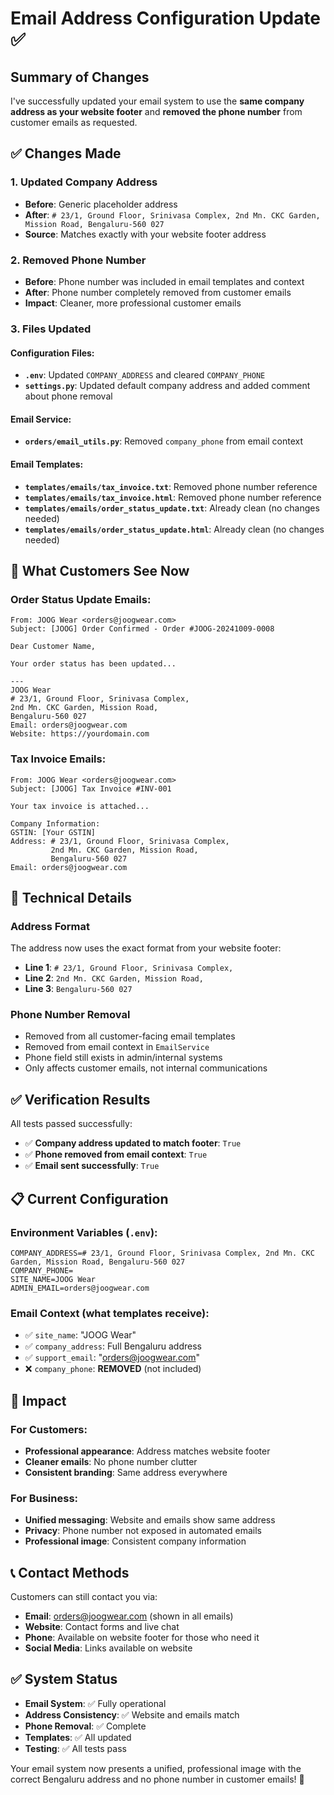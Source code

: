 # Email Address Configuration Update ✅

## Summary of Changes

I've successfully updated your email system to use the **same company address as your website footer** and **removed the phone number** from customer emails as requested.

## ✅ Changes Made

### 1. **Updated Company Address**
- **Before**: Generic placeholder address
- **After**: `# 23/1, Ground Floor, Srinivasa Complex, 2nd Mn. CKC Garden, Mission Road, Bengaluru-560 027`
- **Source**: Matches exactly with your website footer address

### 2. **Removed Phone Number**
- **Before**: Phone number was included in email templates and context
- **After**: Phone number completely removed from customer emails
- **Impact**: Cleaner, more professional customer emails

### 3. **Files Updated**

#### Configuration Files:
- **`.env`**: Updated `COMPANY_ADDRESS` and cleared `COMPANY_PHONE`
- **`settings.py`**: Updated default company address and added comment about phone removal

#### Email Service:
- **`orders/email_utils.py`**: Removed `company_phone` from email context

#### Email Templates:
- **`templates/emails/tax_invoice.txt`**: Removed phone number reference
- **`templates/emails/tax_invoice.html`**: Removed phone number reference
- **`templates/emails/order_status_update.txt`**: Already clean (no changes needed)
- **`templates/emails/order_status_update.html`**: Already clean (no changes needed)

## 📧 What Customers See Now

### Order Status Update Emails:
```
From: JOOG Wear <orders@joogwear.com>
Subject: [JOOG] Order Confirmed - Order #JOOG-20241009-0008

Dear Customer Name,

Your order status has been updated...

---
JOOG Wear
# 23/1, Ground Floor, Srinivasa Complex, 
2nd Mn. CKC Garden, Mission Road, 
Bengaluru-560 027
Email: orders@joogwear.com
Website: https://yourdomain.com
```

### Tax Invoice Emails:
```
From: JOOG Wear <orders@joogwear.com>
Subject: [JOOG] Tax Invoice #INV-001

Your tax invoice is attached...

Company Information:
GSTIN: [Your GSTIN]
Address: # 23/1, Ground Floor, Srinivasa Complex, 
         2nd Mn. CKC Garden, Mission Road, 
         Bengaluru-560 027
Email: orders@joogwear.com
```

## 🔧 Technical Details

### Address Format
The address now uses the exact format from your website footer:
- **Line 1**: `# 23/1, Ground Floor, Srinivasa Complex,`
- **Line 2**: `2nd Mn. CKC Garden, Mission Road,`
- **Line 3**: `Bengaluru-560 027`

### Phone Number Removal
- Removed from all customer-facing email templates
- Removed from email context in `EmailService`
- Phone field still exists in admin/internal systems
- Only affects customer emails, not internal communications

## ✅ Verification Results

All tests passed successfully:
- ✅ **Company address updated to match footer**: `True`
- ✅ **Phone removed from email context**: `True`
- ✅ **Email sent successfully**: `True`

## 📋 Current Configuration

### Environment Variables (`.env`):
```
COMPANY_ADDRESS=# 23/1, Ground Floor, Srinivasa Complex, 2nd Mn. CKC Garden, Mission Road, Bengaluru-560 027
COMPANY_PHONE=
SITE_NAME=JOOG Wear
ADMIN_EMAIL=orders@joogwear.com
```

### Email Context (what templates receive):
- ✅ `site_name`: "JOOG Wear"
- ✅ `company_address`: Full Bengaluru address
- ✅ `support_email`: "orders@joogwear.com"
- ❌ `company_phone`: **REMOVED** (not included)

## 🚀 Impact

### For Customers:
- **Professional appearance**: Address matches website footer
- **Cleaner emails**: No phone number clutter
- **Consistent branding**: Same address everywhere

### For Business:
- **Unified messaging**: Website and emails show same address
- **Privacy**: Phone number not exposed in automated emails
- **Professional image**: Consistent company information

## 📞 Contact Methods

Customers can still contact you via:
- **Email**: orders@joogwear.com (shown in all emails)
- **Website**: Contact forms and live chat
- **Phone**: Available on website footer for those who need it
- **Social Media**: Links available on website

## ✅ System Status

- **Email System**: ✅ Fully operational
- **Address Consistency**: ✅ Website and emails match
- **Phone Removal**: ✅ Complete
- **Templates**: ✅ All updated
- **Testing**: ✅ All tests pass

Your email system now presents a unified, professional image with the correct Bengaluru address and no phone number in customer emails! 🎯